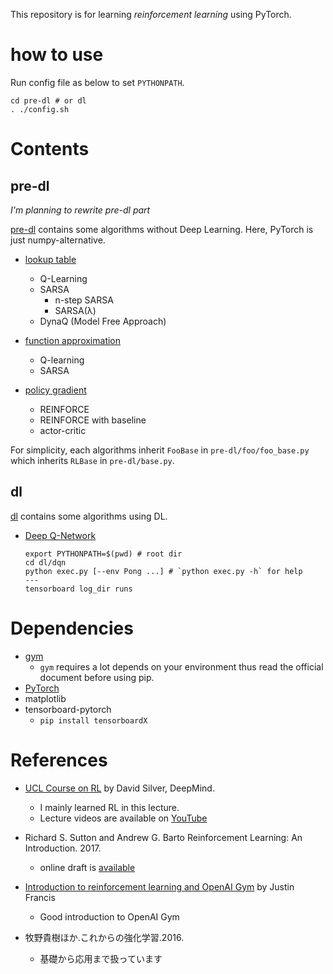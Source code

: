 This repository is for learning *reinforcement learning* using PyTorch.
# how to use

Run config file as below to set `PYTHONPATH`.

```
cd pre-dl # or dl
. ./config.sh
```

# Contents
## pre-dl

*I'm planning to rewrite pre-dl part*

[pre-dl](./pre-dl) contains some algorithms without Deep Learning. Here, PyTorch is just numpy-alternative.
* [lookup table](./pre-dl/table)
    + Q-Learning
    + SARSA
        - n-step SARSA
        - SARSA(λ)
    + DynaQ (Model Free Approach)

* [function approximation](./pre-dl/function_approximation)
    + Q-learning
    + SARSA
* [policy gradient](./pre-dl/policy_gradient)
    + REINFORCE
    + REINFORCE with baseline
    + actor-critic

For simplicity, each algorithms inherit `FooBase` in `pre-dl/foo/foo_base.py` which inherits `RLBase` in `pre-dl/base.py`.

## dl

[dl](./dl) contains some algorithms using DL.
* [Deep Q-Network](./dl/dqn)
    ```
    export PYTHONPATH=$(pwd) # root dir
    cd dl/dqn
    python exec.py [--env Pong ...] # `python exec.py -h` for help
    ---
    tensorboard log_dir runs
    ```

# Dependencies

* [gym](https://gym.openai.com/)
    + `gym` requires a lot depends on your environment thus read the official document before using pip.
* [PyTorch](http://pytorch.org/)
* matplotlib
* tensorboard-pytorch
    + `pip install tensorboardX`


# References

+ [UCL Course on RL](http://www0.cs.ucl.ac.uk/staff/d.silver/web/Teaching.html) by David Silver, DeepMind.
    * I mainly learned RL in this lecture.
    * Lecture videos are available on [YouTube](https://www.youtube.com/watch?v=2pWv7GOvuf0)

+ Richard S. Sutton and Andrew G. Barto Reinforcement Learning: An Introduction. 2017.
    * online draft is [available](http://incompleteideas.net/sutton/book/the-book-2nd.html)

+ [Introduction to reinforcement learning and OpenAI Gym](https://www.oreilly.com/learning/introduction-to-reinforcement-learning-and-openai-gym) by Justin Francis
    * Good introduction to OpenAI Gym

+ 牧野貴樹ほか.これからの強化学習.2016.
    * 基礎から応用まで扱っています
